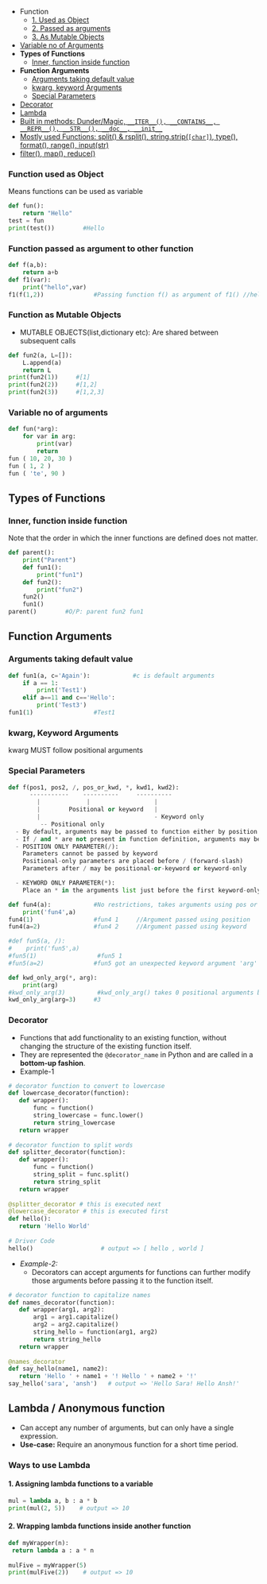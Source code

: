 - Function
  - [1. Used as Object](#o)
  - [2. Passed as arguments](#arg)
  - [3. As Mutable Objects](#mut)
- [Variable no of Arguments](#var)
- **Types of Functions**
  - [Inner, function inside function](#func)
- **Function Arguments**
  - [Arguments taking default value](#default)
  - [kwarg, keyword Arguments](#kwarg)
  - [Special Parameters](#special)
- [Decorator](#dec)
- [Lambda](#lam)
- [Built in methods: Dunder/Magic, `__ITER__(), __CONTAINS__, __REPR__(), __STR__(), __doc__, __init__`](Builtin_Methods)
- [Mostly used Functions: split() & rsplit(), string.strip(`[char]`), type(), format(), range(), input(str)](Mostly_Used_Functions)
- [filter(), map(), reduce()](filter_map_reduce)

<a name=o></a>
### Function used as Object
Means functions can be used as variable
```py
def fun():
    return "Hello"
test = fun
print(test())        #Hello
```
<a name=arg></a>
### Function passed as argument to other function
```py
def f(a,b):
    return a+b
def f1(var):
    print("hello",var)
f1(f(1,2))              #Passing function f() as argument of f1() //hello 3
```
<a name=mut></a>
### Function as Mutable Objects
- MUTABLE OBJECTS(list,dictionary etc): Are shared between subsequent calls
```py
def fun2(a, L=[]):
    L.append(a)
    return L
print(fun2(1))     #[1]
print(fun2(2))     #[1,2]
print(fun2(3))     #[1,2,3]
```
<a name=var></a>
### Variable no of arguments
```py
def fun(*arg):
    for var in arg:
        print(var)
        return
fun ( 10, 20, 30 )
fun ( 1, 2 )
fun ( 'te', 90 )
```

## Types of Functions
<a name=inner></a>
### Inner, function inside function
Note that the order in which the inner functions are defined does not matter. 
```py
def parent():
    print("Parent")
    def fun1():
        print("fun1")
    def fun2():
        print("fun2")
    fun2()
    fun1()
parent()        #O/P: parent fun2 fun1
```

## Function Arguments
<a name=default></a>
### Arguments taking default value
```py
def fun1(a, c='Again'):            #c is default arguments
    if a == 1:
        print('Test1')
    elif a==11 and c=='Hello':
        print('Test3')
fun1(1)                 #Test1
```
<a name=kwarg></a>
### kwarg, Keyword Arguments
kwarg MUST follow positional arguments
<a name=special></a>
### Special Parameters
```py
def f(pos1, pos2, /, pos_or_kwd, *, kwd1, kwd2):
      -----------    ----------     ----------
        |             |                  |
        |        Positional or keyword   |
        |                                - Keyword only
         -- Positional only
  - By default, arguments may be passed to function either by position or by keyword.
  - If / and * are not present in function definition, arguments may be passed to a function by position or by keyword.
  - POSITION ONLY PARAMETER(/):
    Parameters cannot be passed by keyword
    Positional-only parameters are placed before / (forward-slash)
    Parameters after / may be positional-or-keyword or keyword-only

  - KEYWORD ONLY PARAMETER(*):
    Place an * in the arguments list just before the first keyword-only parameter.

def fun4(a):            #No restrictions, takes arguments using pos or keyword
    print('fun4',a)
fun4(1)                 #fun4 1     //Argument passed using position
fun4(a=2)               #fun4 2     //Argument passed using keyword

#def fun5(a, /):
#    print('fun5',a)
#fun5(1)                 #fun5 1
#fun5(a=2)              #fun5 got an unexpected keyword argument 'arg'

def kwd_only_arg(*, arg):
    print(arg)
#kwd_only_arg(3)         #kwd_only_arg() takes 0 positional arguments but 1 was given
kwd_only_arg(arg=3)     #3
```

<a name=dec></a>
### Decorator
- Functions that add functionality to an existing function, without changing the structure of the existing function itself.
- They are represented the `@decorator_name` in Python and are called in a **bottom-up fashion**. 
- Example-1
```py
# decorator function to convert to lowercase
def lowercase_decorator(function):
   def wrapper():
       func = function()
       string_lowercase = func.lower()
       return string_lowercase
   return wrapper
   
# decorator function to split words
def splitter_decorator(function):
   def wrapper():
       func = function()
       string_split = func.split()
       return string_split
   return wrapper
   
@splitter_decorator # this is executed next
@lowercase_decorator # this is executed first
def hello():
   return 'Hello World'
   
# Driver Code
hello()                   # output => [ hello , world ]
```

- _Example-2:_
  - Decorators can accept arguments for functions can further modify those arguments before passing it to the function itself.
```py
# decorator function to capitalize names
def names_decorator(function):
   def wrapper(arg1, arg2):
       arg1 = arg1.capitalize()
       arg2 = arg2.capitalize()
       string_hello = function(arg1, arg2)
       return string_hello
   return wrapper
   
@names_decorator
def say_hello(name1, name2):
   return 'Hello ' + name1 + '! Hello ' + name2 + '!'
say_hello('sara', 'ansh')   # output => 'Hello Sara! Hello Ansh!'
```

<a name=lam></a>
## Lambda / Anonymous function
- Can accept any number of arguments, but can only have a single expression.
- **Use-case:** Require an anonymous function for a short time period. 
### Ways to use Lambda
#### 1. Assigning lambda functions to a variable
```py
mul = lambda a, b : a * b
print(mul(2, 5))    # output => 10
```
#### 2. Wrapping lambda functions inside another function
```py
def myWrapper(n):
 return lambda a : a * n
 
mulFive = myWrapper(5)
print(mulFive(2))    # output => 10
```
